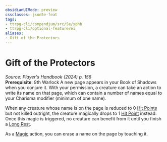 ```yaml
---
obsidianUIMode: preview
cssclasses: json5e-feat
tags:
- ttrpg-cli/compendium/src/5e/xphb
- ttrpg-cli/optional-feature/ei
aliases:
- Gift of the Protectors
---
```

# Gift of the Protectors
*Source: Player's Handbook (2024) p. 156*  
**Prerequisite**: 9th Warlock
A new page appears in your Book of Shadows when you conjure it. With your permission, a creature can take an action to write its name on that page, which can contain a number of names equal to your Charisma modifier (minimum of one name).

When any creature whose name is on the page is reduced to 0 [Hit Points](Інструменти%20ДМ/CLI/rules/variant-rules/hit-points-xphb.md) but not killed outright, the creature magically drops to 1 [Hit Point](Інструменти%20ДМ/CLI/rules/variant-rules/hit-points-xphb.md) instead. Once this magic is triggered, no creature can benefit from it until you finish a [Long Rest](Інструменти%20ДМ/CLI/rules/variant-rules/long-rest-xphb.md).

As a [Magic](Інструменти%20ДМ/CLI/rules/actions.md#Magic) action, you can erase a name on the page by touching it.